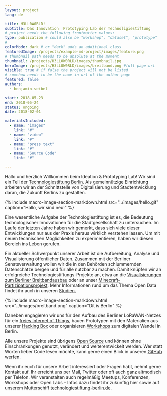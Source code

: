 ```yaml
---
layout: project
lang: de

title: H3LL0W0RLD!
subtitle: Das Innovation  Prototyping Lab der Technoligiestiftung
# project needs the following frontmatter values:
type: publication # could also be "workshop", "dataset", "prototype"
#
colorMode: dark # or "dark" adds an additional class
featuredImage: /projects/example-md-project/images/feature.png
# thumbnail path needs to be absolute at the moment
thumbnail: /projects/H3LL0W0RLD/images/thumbnail.jpg
heroImage: /projects/H3LL0W0RLD/images/breitband.png #full page url
visible: true # if false the project will not be listed
# somehow needs to be the name in url of the author page
featured: false
authors:
  - benjamin-seibel

start: 2018-05-23
end: 2018-05-24
status: ongoing
date: 2018-02-01

materialsIncluded:
  - name: "images"
    link: "#"
  - name: "video"
    link: "#"
  - name: "press text"
    link: "#"
  - name: "Source Code"
    link: "#"

---
```


Hallo und herzlich Willkommen beim Ideation & Prototyping Lab! Wir sind ein Teil der [Technologiestiftung Berlin](http://www.technologiestiftung-berlin.de). Als gemeinnützige Einrichtung arbeiten wir an der Schnittstelle von Digitalisierung und Stadtentwicklung daran, die Zukunft Berlins zu gestalten.

{% include macro-image-section-markdown.html src="../images/hello.gif" caption="Hallo, wir sind neu!" %}

Eine wesentliche Aufgabe der Technologiestiftung ist es, die Bedeutung technologischer Innovationen für die Stadtgesellschaft zu untersuchen. Im Laufe der letzten Jahre haben wir gemerkt, dass sich viele dieser Entwicklungen nur aus der Praxis heraus wirklich verstehen lassen. Um mit neuen technischen Möglichkeiten zu experimentieren, haben wir diesen Bereich ins Leben gerufen.

Ein aktueller Schwerpunkt unserer Arbeit ist die Aufbereitung, Analyse und Visualisierung öffentlicher Daten. Zusammen mit der Berliner Senatsverwaltung wollen wir die in den Behörden schlummernden Datenschätze bergen und für alle nutzbar zu machen. Damit knüpfen wir an erfolgreiche Technologiestiftungs-Projekte an, etwa an die [Visualisierungen zum Berliner Breitbandausbau](http://breitband-berlin.de) oder an unser [Minecraft-Partizipationsprojekt](http://www.technologiestiftung-berlin.de/minecraft). Mehr Informationen rund um das Thema Open Data findet ihr auch in unseren [Studien.](https://www.technologiestiftung-berlin.de/de/bibliothek/publikationen/)

<!-- include images like this Using the include -->

{% include macro-image-section-markdown.html src="../images/breitband.png" caption="Dit is Berlin" %}




Daneben engagieren wir uns für den Aufbau des Berliner LoRaWAN-Netzes für ein [freies Internet of Things](https://www.thethingsnetwork.org/community/berlin/), bauen Prototypen mit den Materialien aus unserer [Hacking Box](https://www.technologiestiftung-berlin.de/hackingbox/) oder organisieren [Workshops](https://www.technologiestiftung-berlin.de/de/blog/smarte-loesungen-und-info-dienste-fuer-die-stadt-der-zukunft/) zum digitalen Wandel in Berlin.

Alle unsere Projekte sind übrigens [Open Source](https://publiccode.eu/de/) und können ohne Einschränkungen genutzt, verändert und weiterentwickelt werden. Wer statt Worten lieber Code lesen möchte, kann gerne einen Blick in unseren [GitHub](https://github.com/technologiestiftung/) werfen.

Wenn ihr euch für unsere Arbeit interessiert oder Fragen habt, nehmt gerne Kontakt auf. Ihr erreicht uns per Mail, Twitter oder oft auch ganz altmodisch per Telefon. Wir veranstalten auch regelmäßig Meetups, Konferenzen, Workshops oder Open Labs – Infos dazu findet ihr zukünftig hier sowie auf unserem Mutterschiff [technologiestiftung-berlin.de](https://www.technologiestiftung-berlin.de/).

